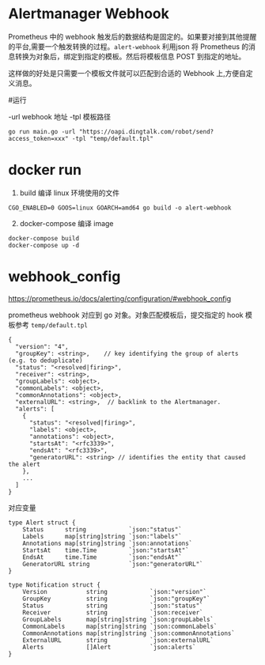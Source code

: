# Alertmanager  Webhook

Prometheus 中的 webhook 触发后的数据结构是固定的。如果要对接到其他提醒的平台,需要一个触发转换的过程。`alert-webhook` 利用json 将 Prometheus 的消息转换为对象后，绑定到指定的模板。然后将模板信息 POST 到指定的地址。 

这样做的好处是只需要一个模板文件就可以匹配到合适的 Webhook 上,方便自定义消息。 


#运行

-url  webhook 地址
-tpl  模板路径 
```
go run main.go -url "https://oapi.dingtalk.com/robot/send?access_token=xxx" -tpl "temp/default.tpl"
```


# docker run 

1. build
   编译 linux 环境使用的文件
```
CGO_ENABLED=0 GOOS=linux GOARCH=amd64 go build -o alert-webhook 
```

2. docker-compose 编译 image
```
docker-compose build
docker-compose up -d 
``` 

# webhook_config

https://prometheus.io/docs/alerting/configuration/#webhook_config 

prometheus webhook 对应到 go 对象。对象匹配模板后，提交指定的 hook 
模板参考 `temp/default.tpl`

```
{
  "version": "4",
  "groupKey": <string>,    // key identifying the group of alerts (e.g. to deduplicate)
  "status": "<resolved|firing>",
  "receiver": <string>,
  "groupLabels": <object>,
  "commonLabels": <object>,
  "commonAnnotations": <object>,
  "externalURL": <string>,  // backlink to the Alertmanager.
  "alerts": [
    {
      "status": "<resolved|firing>",
      "labels": <object>,
      "annotations": <object>,
      "startsAt": "<rfc3339>",
      "endsAt": "<rfc3339>",
      "generatorURL": <string> // identifies the entity that caused the alert
    },
    ...
  ]
}
```
对应变量 
```
type Alert struct {
	Status      string            `json:"status"`
	Labels      map[string]string `json:"labels"`
	Annotations map[string]string `json:annotations`
	StartsAt    time.Time         `json:"startsAt"`
	EndsAt      time.Time         `json:"endsAt"`
	GeneratorURL string 		  `json:"generatorURL"`
}

type Notification struct {
	Version           string            `json:"version"`
	GroupKey          string            `json:"groupKey"`
	Status            string            `json:"status"`
	Receiver          string            `json:receiver`
	GroupLabels       map[string]string `json:groupLabels`
	CommonLabels      map[string]string `json:commonLabels`
	CommonAnnotations map[string]string `json:commonAnnotations`
	ExternalURL       string            `json:externalURL`
	Alerts            []Alert           `json:alerts`
}
```
